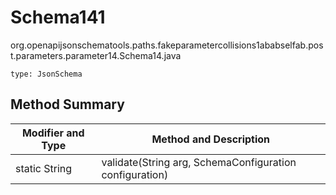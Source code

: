 # Schema141
org.openapijsonschematools.paths.fakeparametercollisions1ababselfab.post.parameters.parameter14.Schema14.java
```
type: JsonSchema
```

## Method Summary
| Modifier and Type | Method and Description |
| ----------------- | ---------------------- |
| static String | validate(String arg, SchemaConfiguration configuration) |
